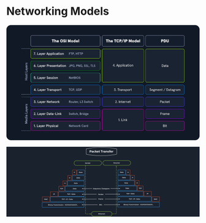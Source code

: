 # Networking Models

![OSI Model - TCP/IP Model – Protocol Data Unit](network-models-osi-tcp-ip-pdu.png)

![Packet Transfers – Encapsulation](packet-transfer.png)

